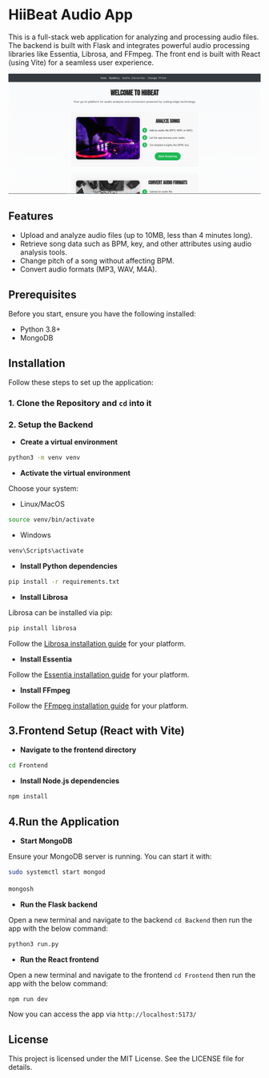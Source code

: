 # HiiBeat Audio App

This is a full-stack web application for analyzing and processing audio files. The backend is built with Flask and integrates powerful audio processing libraries like Essentia, Librosa, and FFmpeg. The front end is built with React (using Vite) for a seamless user experience.

![hiibeat](/Frontend/src/assets/hiibeat.png "HiiBeat")


## Features

- Upload and analyze audio files (up to 10MB, less than 4 minutes long).
- Retrieve song data such as BPM, key, and other attributes using audio analysis tools.
- Change pitch of a song without affecting BPM.
- Convert audio formats (MP3, WAV, M4A).

## Prerequisites

Before you start, ensure you have the following installed:

- Python 3.8+
- MongoDB

## Installation

Follow these steps to set up the application:

### 1. Clone the Repository and ```cd``` into it

### 2. Setup the Backend

- **Create a virtual environment**

```bash
python3 -m venv venv
```

- **Activate the virtual environment**

Choose your system:

 - Linux/MacOS

```bash
source venv/bin/activate
```

- Windows

```bash
venv\Scripts\activate
```

- **Install Python dependencies**

```bash
pip install -r requirements.txt
```

- **Install Librosa**

Librosa can be installed via pip:

```bash
pip install librosa
```

Follow the [Librosa installation guide](https://librosa.org/doc/0.10.2/install.html) for your platform.

- **Install Essentia**

Follow the [Essentia installation guide](https://essentia.upf.edu/installing.html) for your platform.

- **Install FFmpeg**

Follow the [FFmpeg installation guide](https://www.hostinger.com/tutorials/how-to-install-ffmpeg) for your platform.

## 3.Frontend Setup (React with Vite)

- **Navigate to the frontend directory**

```bash
cd Frontend
```

- **Install Node.js dependencies**

```bash
npm install
```

## 4.Run the Application

- **Start MongoDB**

Ensure your MongoDB server is running. You can start it with:

```bash
sudo systemctl start mongod

mongosh
```

- **Run the Flask backend**

Open a new terminal and navigate to the backend `cd Backend` then run the app with the below command:

```bash
python3 run.py
```

- **Run the React frontend**

Open a new terminal and navigate to the frontend `cd Frontend` then run the app with the below command:

```bash
npm run dev
```

Now you can access the app via `http://localhost:5173/`

## License

This project is licensed under the MIT License. See the LICENSE file for details.
